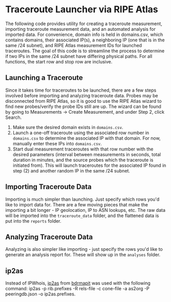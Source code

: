 # Traceroute Launcher via RIPE Atlas

The following code provides utility for creating a traceroute measurement, importing traceroute measurement data, and an automated analysis for imported data. For convenience, domain info is held in domains.csv, which contains domains, their associated IP(s), a neighboring IP (one that is in the same /24 subnet), and RIPE Atlas measurement IDs for launched traceroutes. The goal of this code is to streamline the process to determine if two IPs in the same /24 subnet have differing physical paths. For all functions, the start row and stop row are inclusive.

## Launching a Traceroute

Since it takes time for traceroutes to be launched, there are a few steps involved before importing and analyzing traceroute data. Probes may be disconnected from RIPE Atlas, so it is good to use the RIPE Atlas wizard to find new probes/verify the probe IDs still are up. The wizard can be found by going to Measurements -> Create Measurement, and under Step 2, click Search.

1. Make sure the desired domain exists in `domains.csv`.
2. Launch a one-off traceroute using the associated row number in `domains.csv` to determine the associated IP with that domain. For now, manually enter these IPs into `domains.csv`.
3. Start dual measurement traceroutes with that row number with the desired parameters (interval between measurements in seconds, total duration in minutes, and the source probes which the traceroute is initiated from). This will launch traceroutes for the associated IP found in step (2) and another random IP in the same /24 subnet.

## Importing Traceroute Data

Importing is much simpler than launching. Just specify which rows you'd like to import data for. There are a few moving pieces that make the importing a bit longer - IP geolocation, IP to ASN lookups, etc. The raw data will be imported into the `traceroute_data` folder, and the flattened data is put into the `reports` folder.

## Analyzing Traceroute Data

Analyzing is also simpler like importing - just specify the rows you'd like to generate an analysis report for. These will show up in the `analyses` folder.

## ip2as
Instead of IPWhois, [ip2as](https://alexmarder.github.io/ip2as/) from [bdrmapit](https://alexmarder.github.io/bdrmapit/) was used with the following command: ip2as -p rib.prefixes -R rels-file -c cone-file -a as2org -P peeringdb.json -o ip2as.prefixes.

